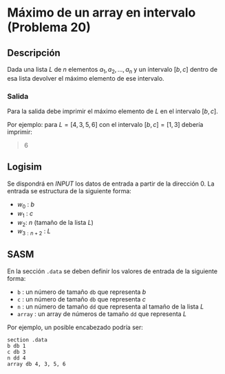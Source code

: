 # Máximo de un array en intervalo (Problema 20)

## Descripción

Dada una lista $L$ de $n$ elementos $a_1,a_2,...,a_n$ y un íntervalo $[b,c]$ dentro de esa lista devolver el máximo elemento de ese intervalo.

### Salida

Para la salida debe imprimir el máximo elemento de $L$ en el intervalo $[b,c]$.

Por ejemplo: para $L = [4, 3, 5, 6]$ con el intervalo $[b,c] = [1,3]$ debería imprimir:

> 6

## Logisim

Se dispondrá en *INPUT* los datos de entrada a partir de la dirección $0$. La entrada se estructura de la siguiente forma:

- $w_0$ : $b$
- $w_1$ : $c$
- $w_2$: $n$ (tamaño de la lista $L$)
- $w_{3:n+2}$ : $L$


## SASM

En la sección `.data` se deben definir los valores de entrada de la siguiente forma:

- `b` : un número de tamaño `db` que representa $b$
- `c` : un número de tamaño `db` que representa $c$
- `n` : un número de tamaño `dd` que representa al tamaño de la lista $L$
- `array` : un array de números de tamaño `dd` que representa $L$

Por ejemplo, un posible encabezado podría ser:

```
section .data
b db 1
c db 3
n dd 4
array db 4, 3, 5, 6
```